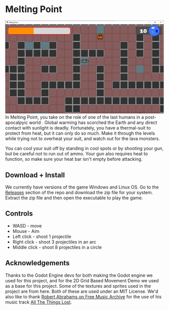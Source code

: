 # Melting Point
![Screenshot of a level](./misc/GameScreenshot.jpg)
In Melting Point, you take on the role of one of the last humans in a post-apocalpyic world . Global warming has scorched the Earth and any direct contact with sunlight is deadly. Fortunately, you have a thermal-suit to protect from heat, but it can only do so much. Make it through the levels while trying not to overheat your suit, and watch out for the lava monsters.

You can cool your suit off by standing in cool spots or by shooting your gun, but be careful not to run out of ammo. Your gun also requires heat to function, so make sure your heat bar isn't empty before attacking.

## Download + Install
We currently have versions of the game Windows and Linux OS. Go to the [Releases](https://github.com/DanPerry1808/MeltingPoint/releases) section of the repo and download the zip file for your system. Extract the zip file and then open the executable to play the game.

## Controls
- WASD - move
- Mouse - Aim
- Left click - shoot 1 projectile
- Right click - shoot 3 projectiles in an arc
- Middle click - shoot 8 projectiles in a circle

## Acknowledgements
Thanks to the Godot Engine devs for both making the Godot engine we used for this project, and for the 2D Grid Based Movement Demo we used as a base for this project. Some of the textures and sprites used in the project are from here. Both of these are used under an MIT License. We'd also like to thank [Robert Abrahams on Free Music Archive](https://freemusicarchive.org/music/Robert_Abraham) for the use of his music track [All The Things Lost](https://freemusicarchive.org/music/Robert_Abraham/Top_10_Picks_From_2014/Robert_Abraham_-_01_-_All_the_things_lost).
